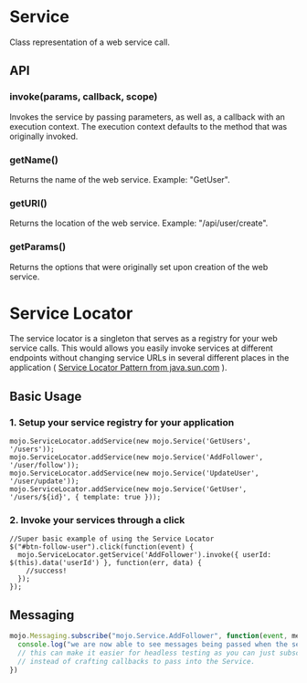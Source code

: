 # Service

Class representation of a web service call.

## API

### invoke(params, callback, scope) 

Invokes the service by passing parameters, as well as, a callback with an execution context. The execution context defaults to the method that was originally invoked.

### getName() 

Returns the name of the web service. Example: "GetUser".

### getURI()

Returns the location of the web service. Example: "/api/user/create".

### getParams()

Returns the options that were originally set upon creation of the web service.

# Service Locator

The service locator is a singleton that serves as a registry for your web service calls. This would allows you easily
invoke services at different endpoints without changing service URLs in several different places in the application ( 
[Service Locator Pattern from java.sun.com](http://java.sun.com/blueprints/corej2eepatterns/Patterns/ServiceLocator.html) ).

## Basic Usage 

### 1. Setup your service registry for your application

```
mojo.ServiceLocator.addService(new mojo.Service('GetUsers',     '/users'));
mojo.ServiceLocator.addService(new mojo.Service('AddFollower',  '/user/follow'));
mojo.ServiceLocator.addService(new mojo.Service('UpdateUser', '/user/update'));
mojo.ServiceLocator.addService(new mojo.Service('GetUser',   '/users/${id}', { template: true }));
```

### 2. Invoke your services through a click

<pre><code>//Super basic example of using the Service Locator
$("#btn-follow-user").click(function(event) {
  mojo.ServiceLocator.getService('AddFollower').invoke({ userId: $(this).data('userId') }, function(err, data) {
    //success!
  });
});
</code></pre>


## Messaging

```javascript
mojo.Messaging.subscribe("mojo.Service.AddFollower", function(event, message) {
  console.log("we are now able to see messages being passed when the service is invoked");
  // this can make it easier for headless testing as you can just subscribe to the topics
  // instead of crafting callbacks to pass into the Service.
})
```